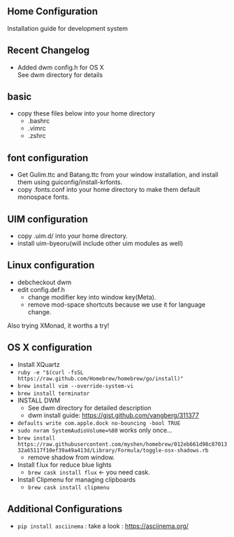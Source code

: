 Home Configuration
------------------

Installation guide for development system

## Recent Changelog

* Added dwm config.h for OS X  
  See dwm directory for details

## basic

* copy these files below into your home directory
  * .bashrc
  * .vimrc
  * .zshrc

## font configuration

* Get Gulim.ttc and Batang.ttc from your window installation, and install them using guiconfig/install-krfonts.
* copy .fonts.conf into your home directory to make them default monospace fonts.

## UIM configuration

* copy .uim.d/ into your home directory.
* install uim-byeoru(will include other uim modules as well)

## Linux configuration

* debcheckout dwm
* edit config.def.h
  * change modifier key into window key(Meta).
  * remove mod-space shortcuts because we use it for language change.

Also trying XMonad, it worths a try!

## OS X configuration

* Install XQuartz
* `ruby -e "$(curl -fsSL https://raw.github.com/Homebrew/homebrew/go/install)"`
* `brew install vim --override-system-vi`
* `brew install terminator`
* INSTALL DWM
  * See dwm directory for detailed description
  * dwm install guide: https://gist.github.com/vangberg/311377
* `defaults write com.apple.dock no-bouncing -bool TRUE`
* `sudo nvram SystemAudioVolume=%80` works only once...
* `brew install https://raw.githubusercontent.com/myshen/homebrew/012eb661d98c8701332a65117f10ef39a49a413d/Library/Formula/toggle-osx-shadows.rb`
  * remove shadow from window.
* Install f.lux for reduce blue lights
  * `brew cask install flux` <- you need cask.
* Install Clipmenu for managing clipboards
  * `brew cask install clipmenu` 

## Additional Configurations

* `pip install asciinema` : take a look : https://asciinema.org/
